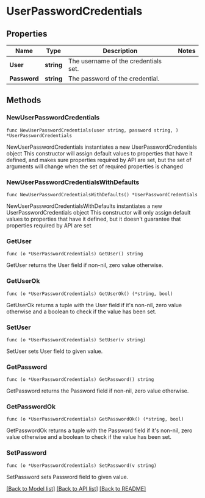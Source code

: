 # UserPasswordCredentials

## Properties

Name | Type | Description | Notes
------------ | ------------- | ------------- | -------------
**User** | **string** | The username of the credentials set. | 
**Password** | **string** | The password of the credential. | 

## Methods

### NewUserPasswordCredentials

`func NewUserPasswordCredentials(user string, password string, ) *UserPasswordCredentials`

NewUserPasswordCredentials instantiates a new UserPasswordCredentials object
This constructor will assign default values to properties that have it defined,
and makes sure properties required by API are set, but the set of arguments
will change when the set of required properties is changed

### NewUserPasswordCredentialsWithDefaults

`func NewUserPasswordCredentialsWithDefaults() *UserPasswordCredentials`

NewUserPasswordCredentialsWithDefaults instantiates a new UserPasswordCredentials object
This constructor will only assign default values to properties that have it defined,
but it doesn't guarantee that properties required by API are set

### GetUser

`func (o *UserPasswordCredentials) GetUser() string`

GetUser returns the User field if non-nil, zero value otherwise.

### GetUserOk

`func (o *UserPasswordCredentials) GetUserOk() (*string, bool)`

GetUserOk returns a tuple with the User field if it's non-nil, zero value otherwise
and a boolean to check if the value has been set.

### SetUser

`func (o *UserPasswordCredentials) SetUser(v string)`

SetUser sets User field to given value.


### GetPassword

`func (o *UserPasswordCredentials) GetPassword() string`

GetPassword returns the Password field if non-nil, zero value otherwise.

### GetPasswordOk

`func (o *UserPasswordCredentials) GetPasswordOk() (*string, bool)`

GetPasswordOk returns a tuple with the Password field if it's non-nil, zero value otherwise
and a boolean to check if the value has been set.

### SetPassword

`func (o *UserPasswordCredentials) SetPassword(v string)`

SetPassword sets Password field to given value.



[[Back to Model list]](../README.md#documentation-for-models) [[Back to API list]](../README.md#documentation-for-api-endpoints) [[Back to README]](../README.md)


